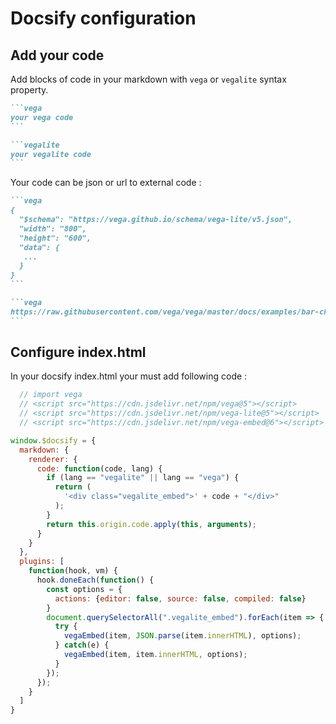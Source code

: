 # Docsify configuration

## Add your code

Add blocks of code in your markdown with `vega` or `vegalite` syntax property.

````markdown
```vega
your vega code
```

```vegalite
your vegalite code
```
````

Your code can be json or url to external code :

````markdown
```vega
{
  "$schema": "https://vega.github.io/schema/vega-lite/v5.json",
  "width": "800",
  "height": "600",
  "data": {
   ...
  }
}
```

```vega
https://raw.githubusercontent.com/vega/vega/master/docs/examples/bar-chart.vg.json
```
````
 

## Configure index.html

In your docsify index.html your must add following code :

```js
  // import vega
  // <script src="https://cdn.jsdelivr.net/npm/vega@5"></script>
  // <script src="https://cdn.jsdelivr.net/npm/vega-lite@5"></script>
  // <script src="https://cdn.jsdelivr.net/npm/vega-embed@6"></script>

window.$docsify = {
  markdown: {
    renderer: {
      code: function(code, lang) {
        if (lang == "vegalite" || lang == "vega") {
          return (
            '<div class="vegalite_embed">' + code + "</div>"
          );
        }
        return this.origin.code.apply(this, arguments);
      }
    }
  },
  plugins: [
    function(hook, vm) {
      hook.doneEach(function() {
        const options = {
          actions: {editor: false, source: false, compiled: false} 
        }
        document.querySelectorAll(".vegalite_embed").forEach(item => {
          try {
            vegaEmbed(item, JSON.parse(item.innerHTML), options);
          } catch(e) { 
            vegaEmbed(item, item.innerHTML, options);
          }
        });
      });
    }
  ]
}
```
